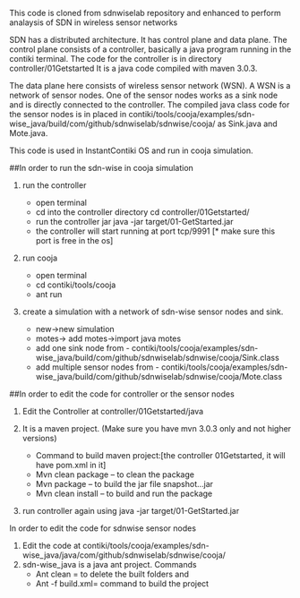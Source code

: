 This code is cloned from sdnwiselab repository and enhanced to perform analaysis of SDN in wireless sensor networks

SDN has a distributed architecture. It has control plane and data plane. The control plane consists of a controller, 
basically a java program running in the contiki terminal. 
The code for the controller is in directory controller/01Getstarted
It is a java code compiled with maven 3.0.3. 

The data plane here consists of wireless sensor network (WSN). A WSN is a network of sensor nodes. 
One of the sensor nodes works as a sink node and is directly connected to the controller.
The compiled java class code for the sensor nodes is in placed in contiki/tools/cooja/examples/sdn-wise_java/build/com/github/sdnwiselab/sdnwise/cooja/ as Sink.java and Mote.java.

This code is used in InstantContiki OS and run in cooja simulation. 

##In order to run the sdn-wise in cooja simulation
1. run the controller
	- open terminal
	- cd into the controller directory
	cd controller/01Getstarted/
	- run the controller jar
	java -jar target/01-GetStarted.jar
	- the controller will start running at port tcp/9991 [* make sure this port is free in the os]

2. run cooja
	- open terminal
	- cd contiki/tools/cooja
	- ant run

3. create a simulation with a network of sdn-wise sensor nodes and sink.
	- new->new simulation
	- motes-> add motes->import java motes
	- add one sink node from - contiki/tools/cooja/examples/sdn-wise_java/build/com/github/sdnwiselab/sdnwise/cooja/Sink.class
	- add multiple sensor nodes from - contiki/tools/cooja/examples/sdn-wise_java/build/com/github/sdnwiselab/sdnwise/cooja/Mote.class
	
	
##In order to edit the code for controller or the sensor nodes
1. Edit the Controller at controller/01Getstarted/java	
2. It is a maven project. (Make sure you have mvn 3.0.3 only and not higher versions)
	- Command to build maven project:[the controller 01Getstarted, it will have pom.xml in it]
	- Mvn clean package – to clean the package
	- Mvn package – to build the jar file snapshot…jar
	- Mvn clean install – to build and run the package

3. run controller again using
java -jar target/01-GetStarted.jar	
	


In order to edit the code for sdnwise sensor nodes
1. Edit the code at contiki/tools/cooja/examples/sdn-wise_java/java/com/github/sdnwiselab/sdnwise/cooja/
2. sdn-wise_java is a java ant project. Commands
	- Ant clean = to delete the built folders and
	- Ant -f build.xml= command to build the project

